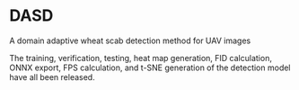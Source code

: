 # DASD
A domain adaptive wheat scab detection method for UAV images

The training, verification, testing, heat map generation, FID calculation, ONNX export, FPS calculation, and t-SNE generation of the detection model have all been released.
